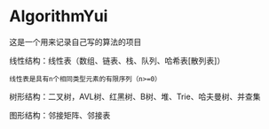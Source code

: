 # AlgorithmYui

这是一个用来记录自己写的算法的项目

线性结构：线性表（数组、链表、栈、队列、哈希表[散列表]）

    线性表是具有n个相同类型元素的有限序列（n>=0）

树形结构：二叉树，AVL树、红黑树、B树、堆、Trie、哈夫曼树、并查集

图形结构：邻接矩阵、邻接表
